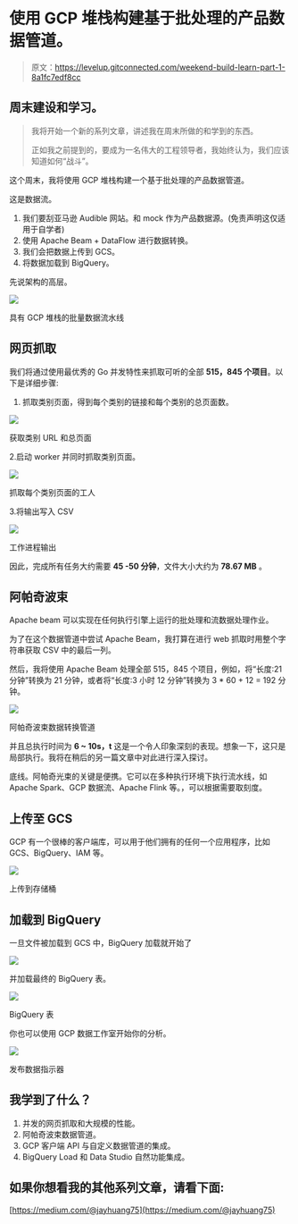 # 使用 GCP 堆栈构建基于批处理的产品数据管道。

> 原文：<https://levelup.gitconnected.com/weekend-build-learn-part-1-8a1fc7edf8cc>

## 周末建设和学习。

> 我将开始一个新的系列文章，讲述我在周末所做的和学到的东西。
> 
> 正如我之前提到的，要成为一名伟大的工程领导者，我始终认为，我们应该知道如何“战斗”。

这个周末，我将使用 GCP 堆栈构建一个基于批处理的产品数据管道。

这是数据流。

1.  我们要刮亚马逊 Audible 网站。和 mock 作为产品数据源。(免责声明这仅适用于自学者)
2.  使用 Apache Beam + DataFlow 进行数据转换。
3.  我们会把数据上传到 GCS。
4.  将数据加载到 BigQuery。

先说架构的高层。

![](img/0018c92a71768b03410d1a4097b79f92.png)

具有 GCP 堆栈的批量数据流水线

## 网页抓取

我们将通过使用最优秀的 Go 并发特性来抓取可听的全部 **515，845 个项目**。以下是详细步骤:

1.  抓取类别页面，得到每个类别的链接和每个类别的总页面数。

![](img/34cefaa69ad1148b9a55fdfaf2651e71.png)

获取类别 URL 和总页面

2.启动 worker 并同时抓取类别页面。

![](img/3f911f1478a6b8a04630648402c02eba.png)

抓取每个类别页面的工人

3.将输出写入 CSV

![](img/456e1a0fe1736b0216b463d7d72c3242.png)

工作进程输出

因此，完成所有任务大约需要 **45 -50 分钟**，文件大小大约为 **78.67 MB** 。

## 阿帕奇波束

Apache beam 可以实现在任何执行引擎上运行的批处理和流数据处理作业。

为了在这个数据管道中尝试 Apache Beam，我打算在进行 web 抓取时用整个字符串获取 CSV 中的最后一列。

然后，我将使用 Apache Beam 处理全部 515，845 个项目，例如，将“长度:21 分钟”转换为 21 分钟，或者将“长度:3 小时 12 分钟”转换为 3 * 60 + 12 = 192 分钟。

![](img/5524eb7844c5f0c09cf5a71ff084053d.png)

阿帕奇波束数据转换管道

并且总执行时间为 **6 ~ 10s，t** 这是一个令人印象深刻的表现。想象一下，这只是局部执行。我将在稍后的另一篇文章中对此进行深入探讨。

底线。阿帕奇光束的关键是便携。它可以在多种执行环境下执行流水线，如 Apache Spark、GCP 数据流、Apache Flink 等。，可以根据需要取刻度。

## **上传至 GCS**

GCP 有一个很棒的客户端库，可以用于他们拥有的任何一个应用程序，比如 GCS、BigQuery、IAM 等。

![](img/1e0cf8316a76295887179faf233d433c.png)

上传到存储桶

## 加载到 BigQuery

一旦文件被加载到 GCS 中，BigQuery 加载就开始了

![](img/8acdc13caa8683bbf7b05d9e391ad6dc.png)

并加载最终的 BigQuery 表。

![](img/462da9da9ec9aa08b4d2229f2ed29eb2.png)

BigQuery 表

你也可以使用 GCP 数据工作室开始你的分析。

![](img/f4ddd6843fc068ccd5d4cf8c55a60283.png)

发布数据指示器

## 我学到了什么？

1.  并发的网页抓取和大规模的性能。
2.  阿帕奇波束数据管道。
3.  GCP 客户端 API 与自定义数据管道的集成。
4.  BigQuery Load 和 Data Studio 自然功能集成。

## 如果你想看我的其他系列文章，请看下面:

[https://medium.com/@jayhuang75](https://medium.com/@jayhuang75)